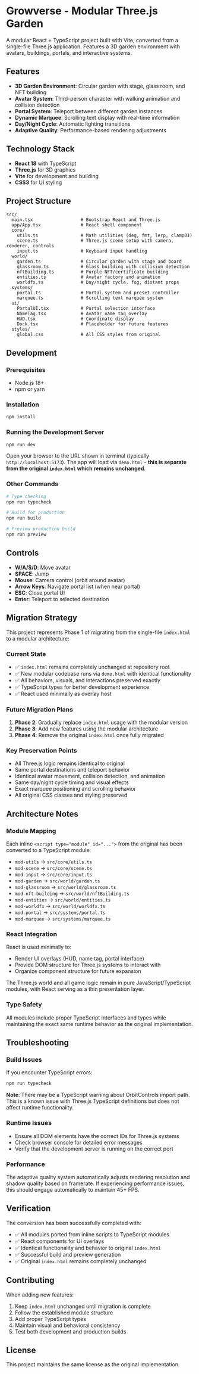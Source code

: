 # Growverse - Modular Three.js Garden

A modular React + TypeScript project built with Vite, converted from a single-file Three.js application. Features a 3D garden environment with avatars, buildings, portals, and interactive systems.

## Features

- **3D Garden Environment**: Circular garden with stage, glass room, and NFT building
- **Avatar System**: Third-person character with walking animation and collision detection
- **Portal System**: Teleport between different garden instances
- **Dynamic Marquee**: Scrolling text display with real-time information
- **Day/Night Cycle**: Automatic lighting transitions
- **Adaptive Quality**: Performance-based rendering adjustments

## Technology Stack

- **React 18** with TypeScript
- **Three.js** for 3D graphics
- **Vite** for development and building
- **CSS3** for UI styling

## Project Structure

```
src/
  main.tsx                  # Bootstrap React and Three.js
  app/App.tsx               # React shell component
  core/
    utils.ts                # Math utilities (deg, fmt, lerp, clamp01)
    scene.ts                # Three.js scene setup with camera, renderer, controls
    input.ts                # Keyboard input handling
  world/
    garden.ts               # Circular garden with stage and board
    glassroom.ts            # Glass building with collision detection
    nftBuilding.ts          # Purple NFT/certificate building
    entities.ts             # Avatar factory and animation
    worldfx.ts              # Day/night cycle, fog, distant props
  systems/
    portal.ts               # Portal system and preset controller
    marquee.ts              # Scrolling text marquee system
  ui/
    PortalUI.tsx            # Portal selection interface
    NameTag.tsx             # Avatar name tag overlay
    HUD.tsx                 # Coordinate display
    Dock.tsx                # Placeholder for future features
  styles/
    global.css              # All CSS styles from original
```

## Development

### Prerequisites

- Node.js 18+
- npm or yarn

### Installation

```bash
npm install
```

### Running the Development Server

```bash
npm run dev
```

Open your browser to the URL shown in terminal (typically `http://localhost:5173`). The app will load via `demo.html` - **this is separate from the original `index.html` which remains unchanged**.

### Other Commands

```bash
# Type checking
npm run typecheck

# Build for production
npm run build

# Preview production build
npm run preview
```

## Controls

- **W/A/S/D**: Move avatar
- **SPACE**: Jump
- **Mouse**: Camera control (orbit around avatar)
- **Arrow Keys**: Navigate portal list (when near portal)
- **ESC**: Close portal UI
- **Enter**: Teleport to selected destination

## Migration Strategy

This project represents Phase 1 of migrating from the single-file `index.html` to a modular architecture:

### Current State

- ✅ `index.html` remains completely unchanged at repository root
- ✅ New modular codebase runs via `demo.html` with identical functionality
- ✅ All behaviors, visuals, and interactions preserved exactly
- ✅ TypeScript types for better development experience
- ✅ React used minimally as overlay host

### Future Migration Plans

1. **Phase 2**: Gradually replace `index.html` usage with the modular version
2. **Phase 3**: Add new features using the modular architecture
3. **Phase 4**: Remove the original `index.html` once fully migrated

### Key Preservation Points

- All Three.js logic remains identical to original
- Same portal destinations and teleport behavior
- Identical avatar movement, collision detection, and animation
- Same day/night cycle timing and visual effects
- Exact marquee positioning and scrolling behavior
- All original CSS classes and styling preserved

## Architecture Notes

### Module Mapping

Each inline `<script type="module" id="...">` from the original has been converted to a TypeScript module:

- `mod-utils` → `src/core/utils.ts`
- `mod-scene` → `src/core/scene.ts`
- `mod-input` → `src/core/input.ts`
- `mod-garden` → `src/world/garden.ts`
- `mod-glassroom` → `src/world/glassroom.ts`
- `mod-nft-building` → `src/world/nftBuilding.ts`
- `mod-entities` → `src/world/entities.ts`
- `mod-worldfx` → `src/world/worldfx.ts`
- `mod-portal` → `src/systems/portal.ts`
- `mod-marquee` → `src/systems/marquee.ts`

### React Integration

React is used minimally to:

- Render UI overlays (HUD, name tag, portal interface)
- Provide DOM structure for Three.js systems to interact with
- Organize component structure for future expansion

The Three.js world and all game logic remain in pure JavaScript/TypeScript modules, with React serving as a thin presentation layer.

### Type Safety

All modules include proper TypeScript interfaces and types while maintaining the exact same runtime behavior as the original implementation.

## Troubleshooting

### Build Issues

If you encounter TypeScript errors:

```bash
npm run typecheck
```

**Note**: There may be a TypeScript warning about OrbitControls import path. This is a known issue with Three.js TypeScript definitions but does not affect runtime functionality.

### Runtime Issues

- Ensure all DOM elements have the correct IDs for Three.js systems
- Check browser console for detailed error messages
- Verify that the development server is running on the correct port

### Performance

The adaptive quality system automatically adjusts rendering resolution and shadow quality based on framerate. If experiencing performance issues, this should engage automatically to maintain 45+ FPS.

## Verification

The conversion has been successfully completed with:

- ✅ All modules ported from inline scripts to TypeScript modules
- ✅ React components for UI overlays
- ✅ Identical functionality and behavior to original `index.html`
- ✅ Successful build and preview generation
- ✅ Original `index.html` remains completely unchanged

## Contributing

When adding new features:

1. Keep `index.html` unchanged until migration is complete
2. Follow the established module structure
3. Add proper TypeScript types
4. Maintain visual and behavioral consistency
5. Test both development and production builds

## License

This project maintains the same license as the original implementation.
